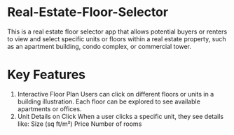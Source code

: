 # Real-Estate-Floor-Selector
This is a real estate floor selector app  that allows potential buyers or renters to view and select specific units or floors within a real estate property, such as an apartment building, condo complex, or commercial tower.

# Key Features
1. Interactive Floor Plan
Users can click on different floors or units in a building illustration.
Each floor can be explored to see available apartments or offices.
2. Unit Details on Click
When a user clicks a specific unit, they see details like:
Size (sq ft/m²)
Price
Number of rooms

